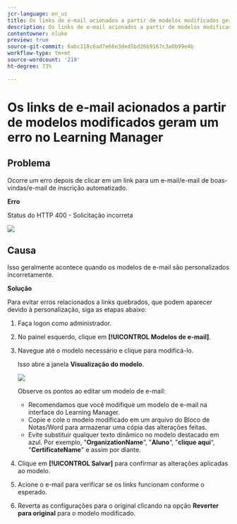 ```yaml
---
jcr-language: en_us
title: Os links de e-mail acionados a partir de modelos modificados geram um erro no Learning Manager
description: Os links de e-mail acionados a partir de modelos modificados geram um erro no Adobe Learning Manager
contentowner: nluke
preview: true
source-git-commit: 6abc118c6ad7e66e3ded5bd26b9167c3a0b99e4b
workflow-type: tm+mt
source-wordcount: '219'
ht-degree: 73%

---
```




# Os links de e-mail acionados a partir de modelos modificados geram um erro no Learning Manager

## Problema

Ocorre um erro depois de clicar em um link para um e-mail/e-mail de boas-vindas/e-mail de inscrição automatizado.

**Erro**

Status do HTTP 400 - Solicitação incorreta

![](assets/email-404.png)

## Causa

Isso geralmente acontece quando os modelos de e-mail são personalizados incorretamente.

**Solução**

Para evitar erros relacionados a links quebrados, que podem aparecer devido à personalização, siga as etapas abaixo:

1. Faça logon como administrador.
1. No painel esquerdo, clique em **[!UICONTROL Modelos de e-mail]**.

1. Navegue até o modelo necessário e clique para modificá-lo.

   Isso abre a janela **Visualização do modelo**.

   ![](assets/email-template.png)

   Observe os pontos ao editar um modelo de e-mail:

   * Recomendamos que você modifique um modelo de e-mail na interface do Learning Manager.
   * Copie e cole o modelo modificado em um arquivo do Bloco de Notas/Word para armazenar uma cópia das alterações feitas.
   * Evite substituir qualquer texto dinâmico no modelo destacado em azul. Por exemplo, &quot;**OrganizationName**“, &quot;**Aluno**“, &quot;**clique aqui**“, &quot;**CertificateName**&quot; e assim por diante.

1. Clique em **[!UICONTROL Salvar]** para confirmar as alterações aplicadas ao modelo.
1. Acione o e-mail para verificar se os links funcionam conforme o esperado.
1. Reverta as configurações para o original clicando na opção **Reverter para original** para o modelo modificado.
